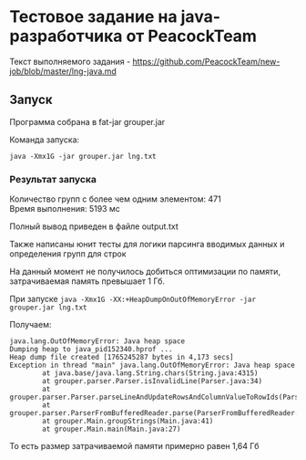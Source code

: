 # Тестовое задание на java-разработчика от PeacockTeam

Текст выполняемого задания - https://github.com/PeacockTeam/new-job/blob/master/lng-java.md


## Запуск

Программа собрана в fat-jar grouper.jar

Команда запуска:

```
java -Xmx1G -jar grouper.jar lng.txt
```

### Результат запуска

Количество групп с более чем одним элементом: 471<br>
Время выполнения: 5193 мс

Полный вывод приведен в файле output.txt

Также написаны юнит тесты для логики парсинга вводимых данных и определения групп для строк

На данный момент не получилось добиться оптимизации по памяти, затрачиваемая память превышает 1 Гб.

При запуске ```java -Xmx1G -XX:+HeapDumpOnOutOfMemoryError -jar grouper.jar lng.txt```

Получаем:

```
java.lang.OutOfMemoryError: Java heap space
Dumping heap to java_pid152340.hprof ...
Heap dump file created [1765245287 bytes in 4,173 secs]
Exception in thread "main" java.lang.OutOfMemoryError: Java heap space
        at java.base/java.lang.String.chars(String.java:4315)
        at grouper.parser.Parser.isInvalidLine(Parser.java:34)
        at grouper.parser.Parser.parseLineAndUpdateRowsAndColumnValueToRowIds(Parser.java:21)
        at grouper.parser.ParserFromBufferedReader.parse(ParserFromBufferedReader.java:26)
        at grouper.Main.groupStrings(Main.java:41)
        at grouper.Main.main(Main.java:27)
```

То есть размер затрачиваемой памяти примерно равен 1,64 Гб
